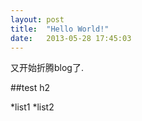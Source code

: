 ```yaml
---
layout: post
title:  "Hello World!"
date:   2013-05-28 17:45:03
---
```


又开始折腾blog了.

##test h2

*list1
*list2
